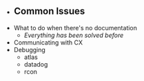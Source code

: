 - Common Issues
	-
- What to do when there's no documentation
	- _Everything has been solved before_
- Communicating with CX
- Debugging
	- atlas
	- datadog
	- rcon